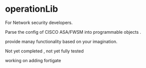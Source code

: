 # operationLib

For Network security developers. 

Parse the config of CISCO ASA/FWSM into programmable objects .

provide manay functionality based on your imagination.

Not yet completed , not yet fully tested

working on adding fortigate

